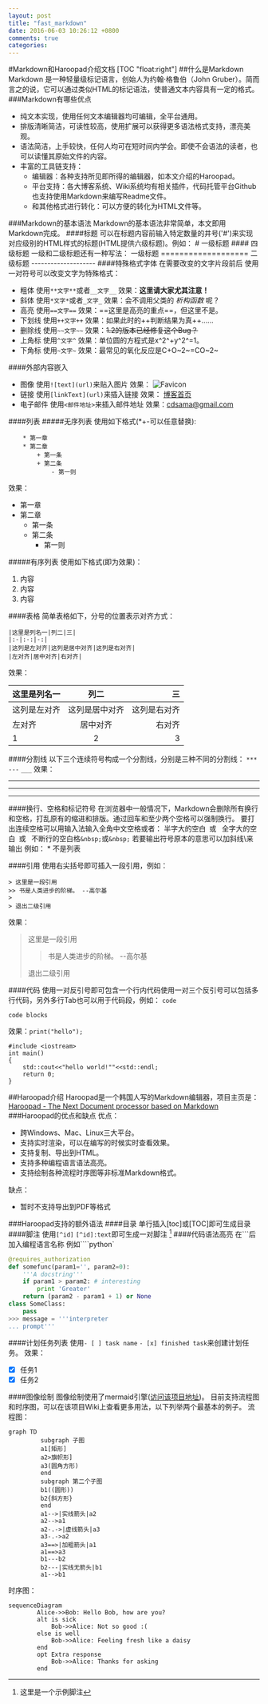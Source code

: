 ```yaml
---
layout: post
title: "fast_markdown"
date: 2016-06-03 10:26:12 +0800
comments: true
categories: 
---
```

#Markdown和Haroopad介绍文档
[TOC "float:right"]
##什么是Markdown
Markdown 是一种轻量级标记语言，创始人为约翰·格鲁伯（John Gruber）。简而言之的说，它可以通过类似HTML的标记语法，使普通文本内容具有一定的格式。
###Markdown有哪些优点
* 纯文本实现，使用任何文本编辑器均可编辑，全平台通用。
* 排版清晰简洁，可读性较高，使用扩展可以获得更多语法格式支持，漂亮美观。
* 语法简洁，上手较快，任何人均可在短时间内学会。即使不会语法的读者，也可以读懂其原始文件的内容。
* 丰富的工具链支持：
    - 编辑器：各种支持所见即所得的编辑器，如本文介绍的Haroopad。
    - 平台支持：各大博客系统、Wiki系统均有相关插件，代码托管平台Github也支持使用Markdown来编写Readme文件。
    - 和其他格式进行转化：可以方便的转化为HTML文件等。
 
###Markdown的基本语法
Markdown的基本语法非常简单，本文即用Markdown完成。
####标题
可以在标题内容前输入特定数量的井号('#')来实现对应级别的HTML样式的标题(HTML提供六级标题)。例如：
    # 一级标题
    #### 四级标题
一级和二级标题还有一种写法：
    一级标题
    ===================
    二级标题
    --------------------
####特殊格式字体
在需要改变的文字片段前后 使用一对符号可以改变文字为特殊格式：
* 粗体     使用`**文字**`或者`__文字__`    效果：**这里请大家尤其注意！**
* 斜体    使用`*文字*`或者`_文字_`    效果：会不调用父类的 *析构函数* 呢？
* 高亮    使用`==文字==`    效果：==这里是高亮的重点==，但这里不是。
* 下划线    使用`++文字++`    效果：如果此时的++判断结果为真++……
* 删除线    使用`~~文字~~`    效果：~~1.2的版本已经修复这个Bug？~~
* 上角标    使用`^文字^`    效果：单位圆的方程式是x^2^+y^2^=1。
* 下角标    使用`~文字~`    效果：最常见的氧化反应是C+O~2~=CO~2~
 
####外部内容嵌入
* 图像 使用`![text](url)`来贴入图片 效果：
![Favicon](http://www.walkcd.com/favicon.ico)
* 链接 使用`[linkText](url)`来插入链接 效果：
[博客首页](http://www.walkcd.com)
* 电子邮件 使用`<邮件地址>`来插入邮件地址 效果：<cdsama@gmail.com>
 
####列表
#####无序列表
使用如下格式(*+-可以任意替换):
```
    * 第一章
    * 第二章
        + 第一条
        + 第二条
            - 第一则
```
效果：
* 第一章
* 第二章
    * 第一条
    * 第二条
        * 第一则
 
#####有序列表
使用如下格式(即为效果)：
1. 内容
2. 内容
3. 内容
 
####表格
简单表格如下，分号的位置表示对齐方式：
```
|这里是列名一|列二|三|
|:-|:-:|-:|
|这列是左对齐|这列是居中对齐|这列是右对齐|
|左对齐|居中对齐|右对齐|
```
效果：
 
|这里是列名一|列二|三|
|:-|:-:|-:|
|这列是左对齐|这列是居中对齐|这列是右对齐|
|左对齐|居中对齐|右对齐|
|1|2|3|
 
####分割线
以下三个连续符号构成一个分割线，分别是三种不同的分割线：
`***`
`---`
`___`
效果：
***
 
---
 
___
 
####换行、空格和标记符号
在浏览器中一般情况下，Markdown会删除所有换行和空格，打乱原有的缩进和排版。通过回车和至少两个空格可以强制换行。
要打出连续空格可以用输入法输入全角中文空格或者：
半字大的空白` `或` `
全字大的空白` `或` `
不断行的空白格`&nbsp;`或`&nbsp;`
若要输出符号原本的意思可以加斜线\来输出 例如：
\* 不是列表
 
####引用
使用右尖括号即可插入一段引用，例如：
```
> 这里是一段引用
>> 书是人类进步的阶梯。 --高尔基
>
> 退出二级引用
```
效果：
> 这里是一段引用
>> 书是人类进步的阶梯。 --高尔基
>
> 退出二级引用
 
####代码
使用一对反引号即可包含一个行内代码使用一对三个反引号可以包括多行代码，另外多行Tab也可以用于代码段，例如：
`code`
```
code blocks
```
效果：`print("hello");`
```
#include <iostream>
int main()
{
    std::cout<<"hello world!""<<std::endl;
    return 0;
}
```
##Haroopad介绍
Haroopad是一个韩国人写的Markdown编辑器，项目主页是：
[Haroopad - The Next Document processor based on Markdown](http://pad.haroopress.com/)
###Haroopad的优点和缺点
优点：
* 跨Windows、Mac、Linux三大平台。
* 支持实时渲染，可以在编写的时候实时查看效果。
* 支持复制、导出到HTML。
* 支持多种编程语言语法高亮。
* 支持绘制各种流程时序图等非标准Markdown格式。
 
缺点：
* 暂时不支持导出到PDF等格式
 
###Haroopad支持的额外语法
####目录
单行插入[toc]或[TOC]即可生成目录
####脚注
使用`[^id]` `[^id]:text`即可生成一对脚注 [^demo]
####代码语法高亮
在```后加入编程语言名称
例如````python`
```python
@requires_authorization
def somefunc(param1='', param2=0):
    '''A docstring'''
    if param1 > param2: # interesting
        print 'Greater'
    return (param2 - param1 + 1) or None
class SomeClass:
    pass
>>> message = '''interpreter
... prompt'''
```
####计划任务列表
使用`- [ ] task name` `- [x] finished task`来创建计划任务。
效果：
- [x] 任务1
- [x] 任务2
 
####图像绘制
图像绘制使用了mermaid引擎([访问该项目地址](https://github.com/knsv/mermaid))。
目前支持流程图和时序图，可以在该项目Wiki上查看更多用法，以下列举两个最基本的例子。
流程图：
 
```mermaid
graph TD
         subgraph 子图
         a1[矩形]
         a2>旗帜形]
         a3(圆角方形)
         end
         subgraph 第二个子图
         b1((圆形))
         b2{斜方形}
         end
         a1-->|实线箭头|a2
         a2-->a1
         a2-.->|虚线箭头|a3
         a3-.->a2
         a3==>|加粗箭头|a1
         a1==>a3
         b1---b2
         b2---|实线无箭头|b1
         a1-->b1
```
 
时序图：
```mermaid
sequenceDiagram
        Alice->>Bob: Hello Bob, how are you?
        alt is sick
            Bob->>Alice: Not so good :(
        else is well
            Bob->>Alice: Feeling fresh like a daisy
        end
        opt Extra response
            Bob->>Alice: Thanks for asking
        end
```
 
 
[^demo]:这里是一个示例脚注